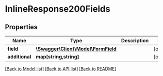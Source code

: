 # InlineResponse200Fields

## Properties
Name | Type | Description | Notes
------------ | ------------- | ------------- | -------------
**field** | [**\Swagger\Client\Model\FormField**](FormField.md) |  | [optional] 
**additional** | **map[string,string]** |  | [optional] 

[[Back to Model list]](../README.md#documentation-for-models) [[Back to API list]](../README.md#documentation-for-api-endpoints) [[Back to README]](../README.md)


